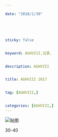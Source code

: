 ```yaml
---

date: "2018/1/30"





sticky: false


keyword: AGHVIII,记录,


description: AGHVIII


title: AGHVIII 2017


tag: [AGHVIII,]


categories: [AGHVIII,]
---
```

![贴图]()

30-40
